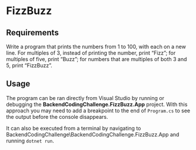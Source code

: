 # FizzBuzz

## Requirements

Write a program that prints the numbers from 1 to 100, with each on a new line. For multiples of 3, instead of printing the number, print “Fizz”; for multiples of five, print “Buzz”; for numbers that are multiples of both 3 and 5, print “FizzBuzz”.

## Usage

The program can be ran directly from Visual Studio by running or debugging the **BackendCodingChallenge.FizzBuzz.App** project. With this approach you may need to add a breakpoint to the end of `Program.cs` to see the output before the console disappears.

It can also be executed from a terminal by navigating to BackendCodingChallenge\BackendCodingChallenge.FizzBuzz.App and running `dotnet run`.
